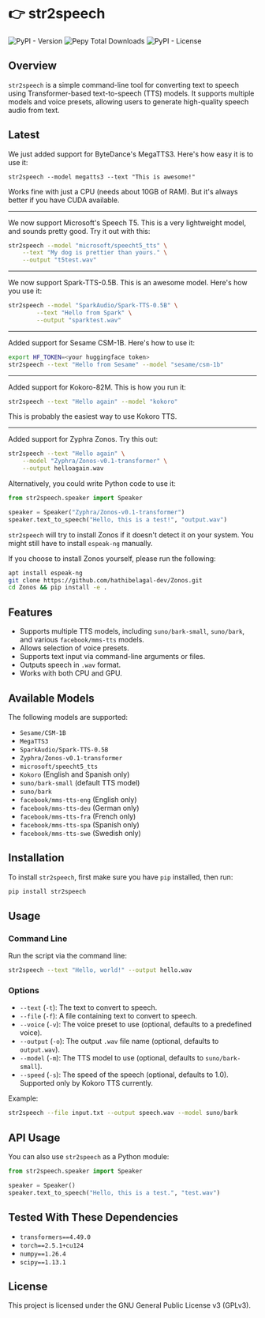 # 👉 str2speech

![PyPI - Version](https://img.shields.io/pypi/v/str2speech)
![Pepy Total Downloads](https://img.shields.io/pepy/dt/str2speech)
![PyPI - License](https://img.shields.io/pypi/l/str2speech)

## Overview
`str2speech` is a simple command-line tool for converting text to speech using Transformer-based text-to-speech (TTS) models. It supports multiple models and voice presets, allowing users to generate high-quality speech audio from text.

## Latest

We just added support for ByteDance's MegaTTS3. Here's how easy it is to use it:

```
str2speech --model megatts3 --text "This is awesome!"
```

Works fine with just a CPU (needs about 10GB of RAM). But it's always better if you have CUDA available.

---

We now support Microsoft's Speech T5. This is a very lightweight model, and sounds pretty good. Try it out with this:

```bash
str2speech --model "microsoft/speecht5_tts" \
    --text "My dog is prettier than yours." \
    --output "t5test.wav"
```

---

We now support Spark-TTS-0.5B. This is an awesome model. Here's how you use it:

```bash
str2speech --model "SparkAudio/Spark-TTS-0.5B" \
        --text "Hello from Spark" \
        --output "sparktest.wav"
```

---

Added support for Sesame CSM-1B. Here's how to use it:

```bash
export HF_TOKEN=<your huggingface token>
str2speech --text "Hello from Sesame" --model "sesame/csm-1b"
```

---

Added support for Kokoro-82M. This is how you run it:

```bash
str2speech --text "Hello again" --model "kokoro"
```

This is probably the easiest way to use Kokoro TTS.

---

Added support for Zyphra Zonos. Try this out:

```bash
str2speech --text "Hello again" \
    --model "Zyphra/Zonos-v0.1-transformer" \
    --output helloagain.wav
```

Alternatively, you could write Python code to use it:

```python
from str2speech.speaker import Speaker

speaker = Speaker("Zyphra/Zonos-v0.1-transformer")
speaker.text_to_speech("Hello, this is a test!", "output.wav")
```

`str2speech` will try to install Zonos if it doesn't detect it
on your system. You might still have to install `espeak-ng` manually.

If you choose to install Zonos yourself, please run the following:

```bash
apt install espeak-ng
git clone https://github.com/hathibelagal-dev/Zonos.git
cd Zonos && pip install -e .
```

## Features
- Supports multiple TTS models, including `suno/bark-small`, `suno/bark`, and various `facebook/mms-tts` models.
- Allows selection of voice presets.
- Supports text input via command-line arguments or files.
- Outputs speech in `.wav` format.
- Works with both CPU and GPU.

## Available Models

The following models are supported:
- `Sesame/CSM-1B`
- `MegaTTS3`
- `SparkAudio/Spark-TTS-0.5B`
- `Zyphra/Zonos-v0.1-transformer`
- `microsoft/speecht5_tts`
- `Kokoro` (English and Spanish only)
- `suno/bark-small` (default TTS model)
- `suno/bark`
- `facebook/mms-tts-eng` (English only)
- `facebook/mms-tts-deu` (German only)
- `facebook/mms-tts-fra` (French only)
- `facebook/mms-tts-spa` (Spanish only)
- `facebook/mms-tts-swe` (Swedish only)

## Installation

To install `str2speech`, first make sure you have `pip` installed, then run:

```sh
pip install str2speech
```

## Usage

### Command Line
Run the script via the command line:

```sh
str2speech --text "Hello, world!" --output hello.wav
```

### Options
- `--text` (`-t`): The text to convert to speech.
- `--file` (`-f`): A file containing text to convert to speech.
- `--voice` (`-v`): The voice preset to use (optional, defaults to a predefined voice).
- `--output` (`-o`): The output `.wav` file name (optional, defaults to `output.wav`).
- `--model` (`-m`): The TTS model to use (optional, defaults to `suno/bark-small`).
- `--speed` (`-s`): The speed of the speech (optional, defaults to 1.0). Supported only by Kokoro TTS currently.

Example:
```sh
str2speech --file input.txt --output speech.wav --model suno/bark
```

## API Usage

You can also use `str2speech` as a Python module:

```python
from str2speech.speaker import Speaker

speaker = Speaker()
speaker.text_to_speech("Hello, this is a test.", "test.wav")
```

## Tested With These Dependencies
- `transformers==4.49.0`
- `torch==2.5.1+cu124`
- `numpy==1.26.4`
- `scipy==1.13.1`

## License
This project is licensed under the GNU General Public License v3 (GPLv3).